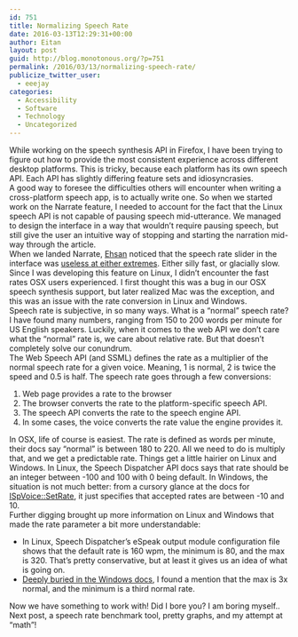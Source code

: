 ```yaml
---
id: 751
title: Normalizing Speech Rate
date: 2016-03-13T12:29:31+00:00
author: Eitan
layout: post
guid: http://blog.monotonous.org/?p=751
permalink: /2016/03/13/normalizing-speech-rate/
publicize_twitter_user:
  - eeejay
categories:
  - Accessibility
  - Software
  - Technology
  - Uncategorized
---
```

While working on the speech synthesis API in Firefox, I have been trying to figure out how to provide the most consistent experience across different desktop platforms. This is tricky, because each platform has its own speech API. Each API has slightly differing feature sets and idiosyncrasies.  
A good way to foresee the difficulties others will encounter when writing a cross-platform speech app, is to actually write one. So when we started work on the Narrate feature, I needed to account for the fact that the Linux speech API is not capable of pausing speech mid-utterance. We managed to design the interface in a way that wouldn&#8217;t require pausing speech, but still give the user an intuitive way of stopping and starting the narration mid-way through the article.  
When we landed Narrate, [Ehsan](https://ehsanakhgari.org/blog) noticed that the speech rate slider in the interface was [useless at either extremes](https://bugzilla.mozilla.org/show_bug.cgi?id=1254234). Either silly fast, or glacially slow. Since I was developing this feature on Linux, I didn&#8217;t encounter the fast rates OSX users experienced. I first thought this was a bug in our OSX speech synthesis support, but later realized Mac was the exception, and this was an issue with the rate conversion in Linux and Windows.  
Speech rate is subjective, in so many ways. What is a &#8220;normal&#8221; speech rate? I have found many numbers, ranging from 150 to 200 words per minute for US English speakers. Luckily, when it comes to the web API we don&#8217;t care what the &#8220;normal&#8221; rate is, we care about relative rate. But that doesn&#8217;t completely solve our conundrum.  
The Web Speech API (and SSML) defines the rate as a multiplier of the normal speech rate for a given voice. Meaning, 1 is normal, 2 is twice the speed and 0.5 is half. The speech rate goes through a few conversions:

  1. Web page provides a rate to the browser
  2. The browser converts the rate to the platform-specific speech API.
  3. The speech API converts the rate to the speech engine API.
  4. In some cases, the voice converts the rate value the engine provides it.

In OSX, life of course is easiest. The rate is defined as words per minute, their docs say &#8220;normal&#8221; is between 180 to 220. All we need to do is multiply that, and we get a predictable rate. Things get a little hairier on Linux and Windows. In Linux, the Speech Dispatcher API docs says that rate should be an integer between -100 and 100 with 0 being default. In Windows, the situation is not much better: from a cursory glance at the docs for [ISpVoice::SetRate](https://msdn.microsoft.com/en-us/library/ms719798(v=vs.85).aspx), it just specifies that accepted rates are between -10 and 10.  
Further digging brought up more information on Linux and Windows that made the rate parameter a bit more understandable:

  * In Linux, Speech Dispatcher&#8217;s eSpeak output module configuration file shows that the default rate is 160 wpm, the minimum is 80, and the max is 320. That&#8217;s pretty conservative, but at least it gives us an idea of what is going on.
  * [Deeply buried in the Windows docs](https://msdn.microsoft.com/en-us/library/ee431826(v=vs.85).aspx), I found a mention that the max is 3x normal, and the minimum is a third normal rate.

Now we have something to work with! Did I bore you? I am boring myself..  
Next post, a speech rate benchmark tool, pretty graphs, and my attempt at &#8220;math&#8221;!  
&nbsp;